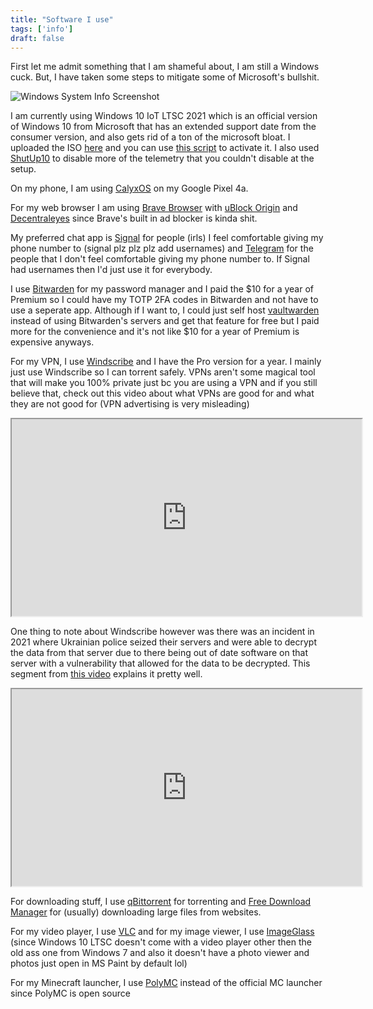 ```yaml
---
title: "Software I use"
tags: ['info']
draft: false
---
```


First let me admit something that I am shameful about, I am still a Windows cuck. But, I have taken some steps to mitigate some of Microsoft's bullshit. 

![Windows System Info Screenshot](/wininfo.png)

I am currently using Windows 10 IoT LTSC 2021 which is an official version of Windows 10 from Microsoft that has an extended support date from the consumer version, and also gets rid of a ton of the microsoft bloat. I uploaded the ISO [here](https://odysee.com/windows10-ltsc-iot-2021:4f9fb26777c1c62dc2db9118e28fc25ba1b8c1af?r=HYdzmHznN8wkQ8WapW2qynxf917RCYqu) and you can use [this script](https://github.com/massgravel/Microsoft-Activation-Scripts) to activate it. I also used [ShutUp10](https://www.oo-software.com/en/shutup10) to disable more of the telemetry that you couldn't disable at the setup.

On my phone, I am using [CalyxOS](https://calyxos.org/) on my Google Pixel 4a.

For my web browser I am using [Brave Browser](https://brave.com) with [uBlock Origin](https://chrome.google.com/webstore/detail/ublock-origin/cjpalhdlnbpafiamejdnhcphjbkeiagm) and [Decentraleyes](https://chrome.google.com/webstore/detail/decentraleyes/ldpochfccmkkmhdbclfhpagapcfdljkj) since Brave's built in ad blocker is kinda shit. 

My preferred chat app is [Signal](https://signal.org) for people (irls) I feel comfortable giving my phone number to (signal plz plz plz add usernames) and [Telegram](https://telegram.org) for the people that I don't feel comfortable giving my phone number to. If Signal had usernames then I'd just use it for everybody.

I use [Bitwarden](https://bitwarden.com) for my password manager and I paid the $10 for a year of Premium so I could have my TOTP 2FA codes in Bitwarden and not have to use a seperate app. Although if I want to, I could just self host [vaultwarden](https://github.com/dani-garcia/vaultwarden) instead of using Bitwarden's servers and get that feature for free but I paid more for the convenience and it's not like $10 for a year of Premium is expensive anyways.

For my VPN, I use [Windscribe](https://windscribe.com) and I have the Pro version for a year. I mainly just use Windscribe so I can torrent safely. VPNs aren't some magical tool that will make you 100% private just bc you are using a VPN and if you still believe that, check out this video about what VPNs are good for and what they are not good for (VPN advertising is very misleading)

<center>
<iframe id="odysee-iframe" width="560" height="315" src="https://odysee.com/$/embed/the-real-deal-with-vpns-don-t-trust-vpn/fc724244bd2ae765b2a43aec2e1312e2d36489b2?r=HYdzmHznN8wkQ8WapW2qynxf917RCYqu" allowfullscreen></iframe>
</center>

One thing to note about Windscribe however was there was an incident in 2021 where Ukrainian police seized their servers and were able to decrypt the data from that server due to there being out of date software on that server with a vulnerability that allowed for the data to be decrypted. This segment from [this video](https://odysee.com/@techlore:3/windscribe-vpn-servers-seized-!:b?r=HYdzmHznN8wkQ8WapW2qynxf917RCYqu) explains it pretty well.

<center>
<iframe id="odysee-iframe" width="560" height="315" src="https://odysee.com/$/embed/survreportwindscribesegment/ce9701a59859f8af887239bd125f935363c57b79?r=HYdzmHznN8wkQ8WapW2qynxf917RCYqu" allowfullscreen></iframe>
</center>

For downloading stuff, I use [qBittorrent](https://www.qbittorrent.org/) for torrenting and [Free Download Manager](https://www.freedownloadmanager.org/) for (usually) downloading large files from websites.

For my video player, I use [VLC](https://www.videolan.org/vlc/) and for my image viewer, I use [ImageGlass](https://imageglass.org/) (since Windows 10 LTSC doesn't come with a video player other then the old ass one from Windows 7 and also it doesn't have a photo viewer and photos just open in MS Paint by default lol)

For my Minecraft launcher, I use [PolyMC](https://polymc.org/) instead of the official MC launcher since PolyMC is open source